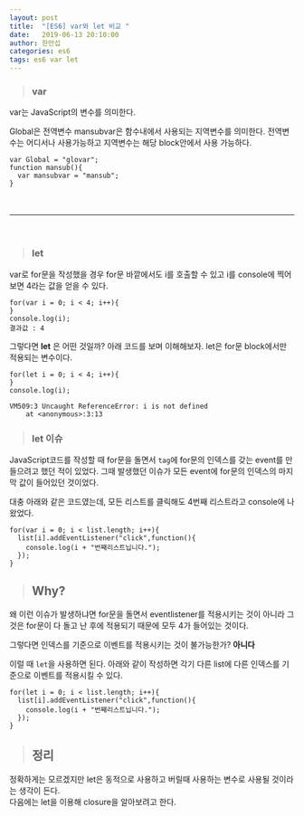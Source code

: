 ```yaml
---
layout: post
title:  "[ES6] var와 let 비교 "
date:   2019-06-13 20:10:00
author: 한만섭
categories: es6
tags: es6 var let
---
```


> ### var
var는 JavaScript의 변수를 의미한다.   

Global은 전역변수 mansubvar은 함수내에서 사용되는 지역변수를 의미한다. 전역변수는 어디서나 사용가능하고 지역변수는 해당 block안에서 사용 가능하다. 
```
var Global = "glovar";
function mansub(){
  var mansubvar = "mansub";
}
```

　  
***

　  
> ### let 
var로 for문을 작성했을 경우 for문 바깥에서도 i를 호출할 수 있고 i를 console에 찍어보면 4라는 값을 얻을 수 있다. 
```
for(var i = 0; i < 4; i++){
}
console.log(i);
결과값 : 4
```

그렇다면 **let** 은 어떤 것일까? 아래 코드를 보며 이해해보자. let은 for문 block에서만 적용되는 변수이다. 
```
for(let i = 0; i < 4; i++){
}
console.log(i);
```
```error
VM509:3 Uncaught ReferenceError: i is not defined
    at <anonymous>:3:13
```


> ### let 이슈  

JavaScript코드를 작성할 때 for문을 돌면서 `tag`에 for문의 인덱스를 갖는 event를 만들으려고 했던 적이 있었다. 
그때 발생했던 이슈가 모든 event에 for문의 인덱스의 마지막 값이 들어있던 것이었다.  

대충 아래와 같은 코드였는데, 모든 리스트를 클릭해도 4번째 리스트라고 console에 나왔었다. 
```
for(var i = 0; i < list.length; i++){
  list[i].addEventListener("click",function(){
    console.log(i + "번째리스트닙니다.");
  });
}
```

> ## Why?
왜 이런 이슈가 발생하냐면 for문을 돌면서 eventlistener를 적용시키는 것이 아니라 그것은 for문이 다 돌고 난 후에 
적용되기 때문에 모두 4가 들어있는 것이다.  

그렇다면 인덱스를 기준으로 이벤트를 적용시키는 것이 불가능한가? **아니다**  

이럴 때 `let`을 사용하면 된다.  아래와 같이 작성하면 각기 다른 list에 다른 인덱스를 기준으로 이벤트를 적용시킬 수 있다. 

```
for(let i = 0; i < list.length; i++){
  list[i].addEventListener("click",function(){
    console.log(i + "번째리스트닙니다.");
  });
}
```


> ## 정리 
정확하게는 모르겠지만 let은 동적으로 사용하고 버릴때 사용하는 변수로 사용될 것이라는 생각이 든다.  
다음에는 let을 이용해 closure을 알아보려고 한다. 


